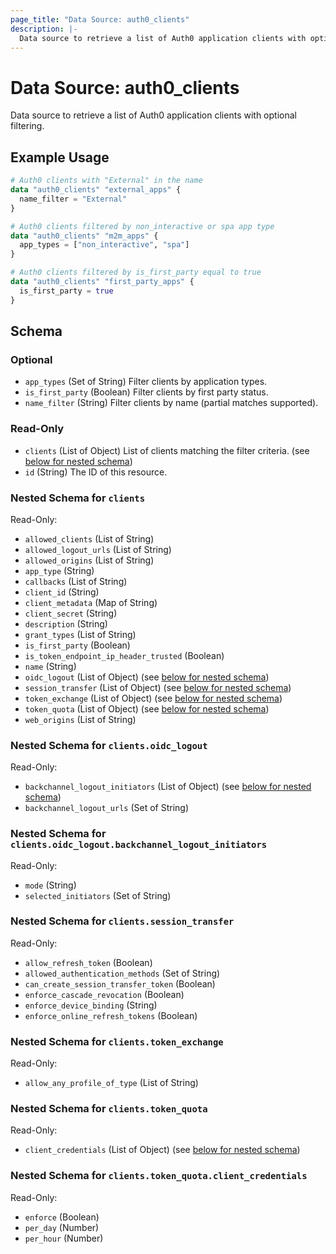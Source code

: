 ```yaml
---
page_title: "Data Source: auth0_clients"
description: |-
  Data source to retrieve a list of Auth0 application clients with optional filtering.
---
```


# Data Source: auth0_clients

Data source to retrieve a list of Auth0 application clients with optional filtering.

## Example Usage

```terraform
# Auth0 clients with "External" in the name
data "auth0_clients" "external_apps" {
  name_filter = "External"
}

# Auth0 clients filtered by non_interactive or spa app type
data "auth0_clients" "m2m_apps" {
  app_types = ["non_interactive", "spa"]
}

# Auth0 clients filtered by is_first_party equal to true
data "auth0_clients" "first_party_apps" {
  is_first_party = true
}
```

<!-- schema generated by tfplugindocs -->
## Schema

### Optional

- `app_types` (Set of String) Filter clients by application types.
- `is_first_party` (Boolean) Filter clients by first party status.
- `name_filter` (String) Filter clients by name (partial matches supported).

### Read-Only

- `clients` (List of Object) List of clients matching the filter criteria. (see [below for nested schema](#nestedatt--clients))
- `id` (String) The ID of this resource.

<a id="nestedatt--clients"></a>
### Nested Schema for `clients`

Read-Only:

- `allowed_clients` (List of String)
- `allowed_logout_urls` (List of String)
- `allowed_origins` (List of String)
- `app_type` (String)
- `callbacks` (List of String)
- `client_id` (String)
- `client_metadata` (Map of String)
- `client_secret` (String)
- `description` (String)
- `grant_types` (List of String)
- `is_first_party` (Boolean)
- `is_token_endpoint_ip_header_trusted` (Boolean)
- `name` (String)
- `oidc_logout` (List of Object) (see [below for nested schema](#nestedobjatt--clients--oidc_logout))
- `session_transfer` (List of Object) (see [below for nested schema](#nestedobjatt--clients--session_transfer))
- `token_exchange` (List of Object) (see [below for nested schema](#nestedobjatt--clients--token_exchange))
- `token_quota` (List of Object) (see [below for nested schema](#nestedobjatt--clients--token_quota))
- `web_origins` (List of String)

<a id="nestedobjatt--clients--oidc_logout"></a>
### Nested Schema for `clients.oidc_logout`

Read-Only:

- `backchannel_logout_initiators` (List of Object) (see [below for nested schema](#nestedobjatt--clients--oidc_logout--backchannel_logout_initiators))
- `backchannel_logout_urls` (Set of String)

<a id="nestedobjatt--clients--oidc_logout--backchannel_logout_initiators"></a>
### Nested Schema for `clients.oidc_logout.backchannel_logout_initiators`

Read-Only:

- `mode` (String)
- `selected_initiators` (Set of String)



<a id="nestedobjatt--clients--session_transfer"></a>
### Nested Schema for `clients.session_transfer`

Read-Only:

- `allow_refresh_token` (Boolean)
- `allowed_authentication_methods` (Set of String)
- `can_create_session_transfer_token` (Boolean)
- `enforce_cascade_revocation` (Boolean)
- `enforce_device_binding` (String)
- `enforce_online_refresh_tokens` (Boolean)


<a id="nestedobjatt--clients--token_exchange"></a>
### Nested Schema for `clients.token_exchange`

Read-Only:

- `allow_any_profile_of_type` (List of String)


<a id="nestedobjatt--clients--token_quota"></a>
### Nested Schema for `clients.token_quota`

Read-Only:

- `client_credentials` (List of Object) (see [below for nested schema](#nestedobjatt--clients--token_quota--client_credentials))

<a id="nestedobjatt--clients--token_quota--client_credentials"></a>
### Nested Schema for `clients.token_quota.client_credentials`

Read-Only:

- `enforce` (Boolean)
- `per_day` (Number)
- `per_hour` (Number)


